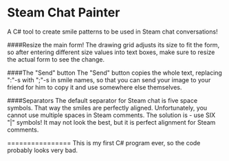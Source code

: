 Steam Chat Painter
================

A C# tool to create smile patterns to be used in Steam chat conversations!

####Resize the main form!
The drawing grid adjusts its size to fit the form, so after entering different size values into text boxes, make sure to resize the actual form to see the change.

####The "Send" button
The "Send" button copies the whole text, replacing ":"-s with ";"-s in smile names, so that you can send your image to your friend for him to copy it and use somewhere else themselves.

####Separators
The default separator for Steam chat is five space symbols. That way the smiles are perfectly aligned. Unfortunately, you cannot use multiple spaces in Steam comments. The solution is - use SIX "|" symbols! It may not look the best, but it is perfect alignment for Steam comments.

================
This is my first C# program ever, so the code probably looks very bad.
